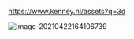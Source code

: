 https://www.kenney.nl/assets?q=3d

![image-20210422164106739](I:\study\note\项目\Abyss\Untitled.assets\image-20210422164106739.png)
